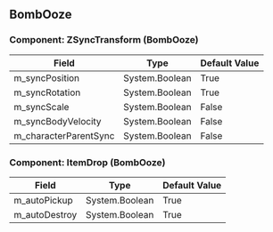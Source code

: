 ## BombOoze

### Component: ZSyncTransform (BombOoze)

|Field|Type|Default Value|
|-----|----|-------------|
|m_syncPosition|System.Boolean|True|
|m_syncRotation|System.Boolean|True|
|m_syncScale|System.Boolean|False|
|m_syncBodyVelocity|System.Boolean|False|
|m_characterParentSync|System.Boolean|False|

### Component: ItemDrop (BombOoze)

|Field|Type|Default Value|
|-----|----|-------------|
|m_autoPickup|System.Boolean|True|
|m_autoDestroy|System.Boolean|True|

